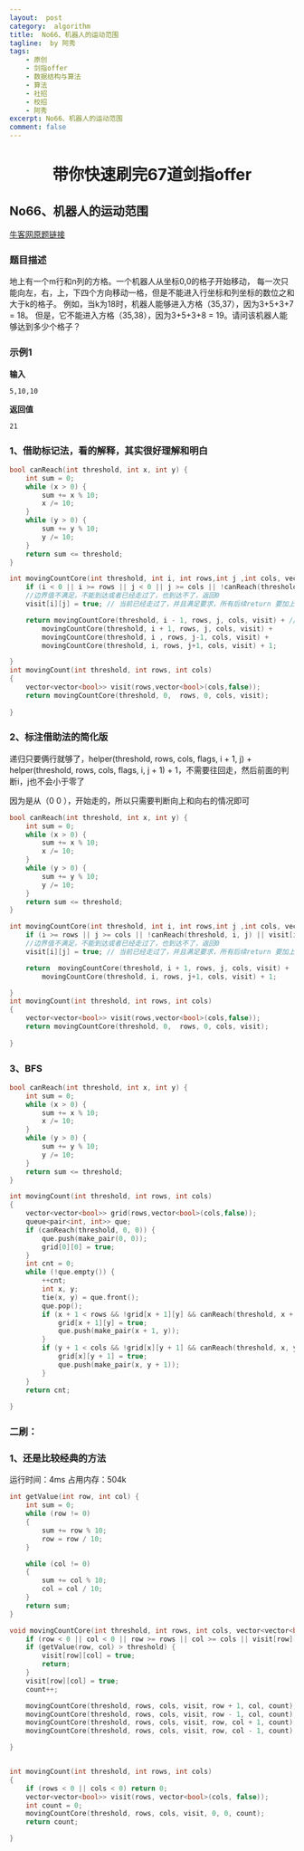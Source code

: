 ```yaml
---
layout:  post
category:  algorithm
title:  No66、机器人的运动范围
tagline:  by 阿秀
tags:
    - 原创
    - 剑指offer
    - 数据结构与算法
    - 算法
    - 社招
    - 校招
    - 阿秀
excerpt: No66、机器人的运动范围
comment: false
---
```


<h1 align="center">带你快速刷完67道剑指offer</h1>


## **No66、机器人的运动范围**

<font style="font-weight:normal; color:#4169E1;text-decoration:underline;" target="_blank">[牛客网原题链接](https://www.nowcoder.com/practice/6e5207314b5241fb83f2329e89fdecc8?tpId=13&&tqId=11219&rp=1&ru=/ta/coding-interviews&qru=/ta/coding-interviews/question-ranking)</font>

### **题目描述**

地上有一个m行和n列的方格。一个机器人从坐标0,0的格子开始移动，
每一次只能向左，右，上，下四个方向移动一格，但是不能进入行坐标和列坐标的数位之和大于k的格子。 
例如，当k为18时，机器人能够进入方格（35,37），因为3+5+3+7 = 18。
但是，它不能进入方格（35,38），因为3+5+3+8 = 19。请问该机器人能够达到多少个格子？

### **示例1**

**输入**

~~~
5,10,10
~~~
**返回值**

~~~
21
~~~



### **1、借助标记法，看的解释，其实很好理解和明白**

~~~cpp
bool canReach(int threshold, int x, int y) {
	int sum = 0;
	while (x > 0) {
		sum += x % 10;
		x /= 10;
	}
	while (y > 0) {
		sum += y % 10;
		y /= 10;
	}
	return sum <= threshold;
}

int movingCountCore(int threshold, int i, int rows,int j ,int cols, vector<vector<bool>>&visit) {
	if (i < 0 || i >= rows || j < 0 || j >= cols || !canReach(threshold, i, j) || visit[i][j] == true) return 0;
	//边界值不满足，不能到达或者已经走过了，也到达不了，返回0
	visit[i][j] = true; // 当前已经走过了，并且满足要求，所有后续return 要加上1

	return movingCountCore(threshold, i - 1, rows, j, cols, visit) + //分别是上下左右各个方向判断一下
		movingCountCore(threshold, i + 1, rows, j, cols, visit) +
		movingCountCore(threshold, i , rows, j-1, cols, visit) +
		movingCountCore(threshold, i, rows, j+1, cols, visit) + 1;

}
int movingCount(int threshold, int rows, int cols)
{
	vector<vector<bool>> visit(rows,vector<bool>(cols,false));
	return movingCountCore(threshold, 0,  rows, 0, cols, visit);
	
}
~~~



### **2、标注借助法的简化版**

递归只要俩行就够了，helper(threshold, rows, cols, flags, i + 1, j) +  helper(threshold, rows, cols, flags, i, j + 1) + 1，不需要往回走，然后前面的判断i，j也不会小于零了  

因为是从（0 0 ），开始走的，所以只需要判断向上和向右的情况即可

~~~cpp
bool canReach(int threshold, int x, int y) {
	int sum = 0;
	while (x > 0) {
		sum += x % 10;
		x /= 10;
	}
	while (y > 0) {
		sum += y % 10;
		y /= 10;
	}
	return sum <= threshold;
}

int movingCountCore(int threshold, int i, int rows,int j ,int cols, vector<vector<bool>>&visit) {
	if (i >= rows || j >= cols || !canReach(threshold, i, j) || visit[i][j] == true) return 0;
	//边界值不满足，不能到达或者已经走过了，也到达不了，返回0
	visit[i][j] = true; // 当前已经走过了，并且满足要求，所有后续return 要加上1

	return  movingCountCore(threshold, i + 1, rows, j, cols, visit) +
		movingCountCore(threshold, i, rows, j+1, cols, visit) + 1;

}
int movingCount(int threshold, int rows, int cols)
{
	vector<vector<bool>> visit(rows,vector<bool>(cols,false));
	return movingCountCore(threshold, 0,  rows, 0, cols, visit);
	
}
~~~



### **3、BFS**

~~~cpp
bool canReach(int threshold, int x, int y) {
	int sum = 0;
	while (x > 0) {
		sum += x % 10;
		x /= 10;
	}
	while (y > 0) {
		sum += y % 10;
		y /= 10;
	}
	return sum <= threshold;
}

int movingCount(int threshold, int rows, int cols)
{
	vector<vector<bool>> grid(rows,vector<bool>(cols,false));
	queue<pair<int, int>> que;
	if (canReach(threshold, 0, 0)) {
		que.push(make_pair(0, 0));
		grid[0][0] = true;
	}
	int cnt = 0;
	while (!que.empty()) {
		++cnt;
		int x, y;
		tie(x, y) = que.front();
		que.pop();
		if (x + 1 < rows && !grid[x + 1][y] && canReach(threshold, x + 1, y)) {
			grid[x + 1][y] = true;
			que.push(make_pair(x + 1, y));
		}
		if (y + 1 < cols && !grid[x][y + 1] && canReach(threshold, x, y + 1)) {
			grid[x][y + 1] = true;
			que.push(make_pair(x, y + 1));
		}
	}
	return cnt;
	
}
~~~



### **二刷：**

### **1、还是比较经典的方法**

运行时间：4ms  占用内存：504k

~~~cpp
int getValue(int row, int col) {
	int sum = 0;
	while (row != 0)
	{
		sum += row % 10;
		row = row / 10;
	}

	while (col != 0)
	{
		sum += col % 10;
		col = col / 10;
	}
	return sum;
}

void movingCountCore(int threshold, int rows, int cols, vector<vector<bool>>& visit, int row, int col, int &count) {
	if (row < 0 || col < 0 || row >= rows || col >= cols || visit[row][col] == true) return;
	if (getValue(row, col) > threshold) {
		visit[row][col] = true;
		return;
	}
	visit[row][col] = true;
	count++;

	movingCountCore(threshold, rows, cols, visit, row + 1, col, count);
	movingCountCore(threshold, rows, cols, visit, row - 1, col, count);
	movingCountCore(threshold, rows, cols, visit, row, col + 1, count);
	movingCountCore(threshold, rows, cols, visit, row, col - 1, count);

}


int movingCount(int threshold, int rows, int cols)
{
	if (rows < 0 || cols < 0) return 0;
	vector<vector<bool>> visit(rows, vector<bool>(cols, false));
	int count = 0;
	movingCountCore(threshold, rows, cols, visit, 0, 0, count);
	return count;

}
~~~


<p id = "机器人的运动范围"></p>

